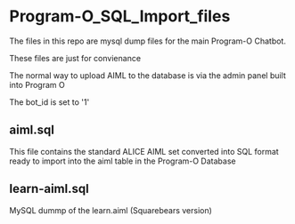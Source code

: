 Program-O_SQL_Import_files
==========================
The files in this repo are mysql dump files for the main Program-O Chatbot.

These files are just for convienance

The normal way to upload AIML to the database is via the admin panel built into Program O

The bot_id is set to '1'

aiml.sql
--------
This file contains the standard ALICE AIML set converted into SQL format ready to import into the aiml table in the Program-O Database

learn-aiml.sql
--------------
MySQL dummp of the learn.aiml (Squarebears version)